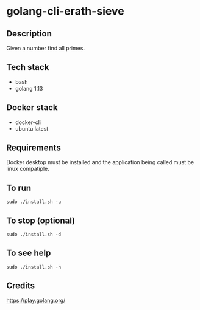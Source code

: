 # golang-cli-erath-sieve

## Description
Given a number find all primes.

## Tech stack
- bash
- golang 1.13

## Docker stack
- docker-cli
- ubuntu:latest

## Requirements
Docker desktop must be installed and the application
being called must be linux compatiple.

## To run
`sudo ./install.sh -u`

## To stop (optional)
`sudo ./install.sh -d`

## To see help
`sudo ./install.sh -h`

## Credits
https://play.golang.org/
